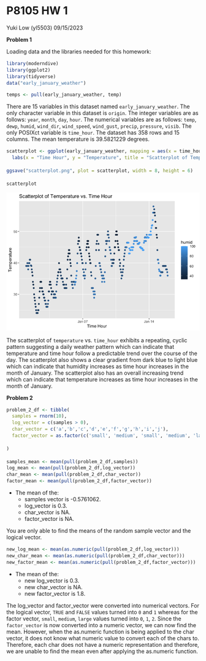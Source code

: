 P8105 HW 1
================
Yuki Low (yl5503)
09/15/2023

**Problem 1**

Loading data and the libraries needed for this homework:

``` r
library(moderndive)
library(ggplot2)
library(tidyverse)
data("early_january_weather")
```

``` r
temps <- pull(early_january_weather, temp)
```

There are 15 variables in this dataset named `early_january_weather`.
The only character variable in this dataset is `origin`. The integer
variables are as follows: `year`, `month`, `day`, `hour`. The numerical
variables are as follows: `temp`, `dewp`, `humid`, `wind_dir`,
`wind_speed`, `wind_gust`, `precip`, `pressure`, `visib`. The only
POSIXct variable is `time_hour`. The dataset has 358 rows and 15
columns. The mean temperature is 39.5821229 degrees.

``` r
scatterplot <- ggplot(early_january_weather, mapping = aes(x = time_hour, y = temp, color = humid)) +    geom_point() + 
  labs(x = "Time Hour", y = "Temperature", title = "Scatterplot of Temperature vs. Time Hour")

ggsave("scatterplot.png", plot = scatterplot, width = 8, height = 6)

scatterplot
```

![](p8105_hw1_yl5503_files/figure-gfm/unnamed-chunk-3-1.png)<!-- -->

The scatterplot of `temperature` vs. `time_hour` exhibits a repeating,
cyclic pattern suggesting a daily weather pattern which can indicate
that temperature and time hour follow a predictable trend over the
course of the day. The scatterplot also shows a clear gradient from dark
blue to light blue which can indicate that humidity increases as time
hour increases in the month of January. The scatterplot also has an
overall increasing trend which can indicate that temperature increases
as time hour increases in the month of January.

**Problem 2**

``` r
problem_2_df <- tibble(
  samples = rnorm(10),
  log_vector = c(samples > 0),
  char_vector = c('a','b','c','d','e','f','g','h','i','j'),
  factor_vector = as.factor(c('small', 'medium', 'small', 'medium', 'large', 'large','medium','large','medium','large'))
  
)

samples_mean <- mean(pull(problem_2_df,samples))
log_mean <- mean(pull(problem_2_df,log_vector))
char_mean <- mean(pull(problem_2_df,char_vector))
factor_mean <- mean(pull(problem_2_df,factor_vector))
```

- The mean of the:
  - samples vector is -0.5761062.
  - log_vector is 0.3.
  - char_vector is NA.
  - factor_vector is NA.

You are only able to find the means of the random sample vector and the
logical vector.

``` r
new_log_mean <- mean(as.numeric(pull(problem_2_df,log_vector)))
new_char_mean <- mean(as.numeric(pull(problem_2_df,char_vector)))
new_factor_mean <- mean(as.numeric(pull(problem_2_df,factor_vector)))
```

- The mean of the:
  - new log_vector is 0.3.
  - new char_vector is NA.
  - new factor_vector is 1.8.

The log_vector and factor_vector were converted into numerical vectors.
For the logical vector, `TRUE` and `FALSE` values turned into `0` and
`1` whereas for the factor vector, `small`, `medium`, `large` values
turned into `0`, `1`, `2`. Since the `factor_vector` is now converted
into a numeric vector, we can now find the mean. However, when the
as.numeric function is being applied to the char vector, it does not
know what numeric value to convert each of the chars to. Therefore, each
char does not have a numeric representation and therefore, we are unable
to find the mean even after applying the as.numeric function.
